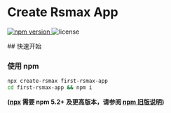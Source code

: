 # Create Rsmax App
<p>
  <a href="https://npmjs.com/package/create-rsmax">
   <img src="https://img.shields.io/npm/v/create-rsmax?style=flat-square&colorA=564341&colorB=EDED91" alt="npm version" />
  </a>
  <img src="https://img.shields.io/badge/License-MIT-blue.svg?style=flat-square&colorA=564341&colorB=EDED91" alt="license" />
</p>
## 快速开始

### 使用 npm

```sh
npx create-rsmax first-rsmax-app
cd first-rsmax-app && npm i
```

**([npx](https://medium.com/@maybekatz/introducing-npx-an-npm-package-runner-55f7d4bd282b) 需要 npm 5.2+ 及更高版本，请参阅 [npm 旧版说明](https://gist.github.com/gaearon/4064d3c23a77c74a3614c498a8bb1c5f))**
